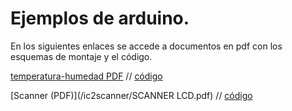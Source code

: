 # Ejemplos de arduino.  

En los siguientes enlaces se accede a documentos en pdf con los esquemas de montaje y el código.

[temperatura-humedad PDF](/temperatrura-lcd/Sensor_temperatura_humedad_DHT11.pdf) // [código](/temperatrura-lcd/temperatrura-lcd.ino)


[Scanner (PDF)](/ic2scanner/SCANNER LCD.pdf) // [código](/ic2scanner/ic2scanner.ino)


